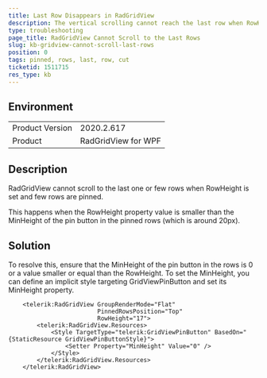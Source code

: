 ```yaml
---
title: Last Row Disappears in RadGridView
description: The vertical scrolling cannot reach the last row when RowHeight smaller than pinned rows.
type: troubleshooting
page_title: RadGridView Cannot Scroll to the Last Rows 
slug: kb-gridview-cannot-scroll-last-rows
position: 0
tags: pinned, rows, last, row, cut 
ticketid: 1511715
res_type: kb
---
```


## Environment
<table>
	<tbody>
		<tr>
			<td>Product Version</td>
			<td>2020.2.617</td>
		</tr>
		<tr>
			<td>Product</td>
			<td>RadGridView for WPF</td>
		</tr>
	</tbody>
</table>

## Description

RadGridView cannot scroll to the last one or few rows when RowHeight is set and few rows are pinned.

This happens when the RowHeight property value is smaller than the MinHeight of the pin button in the pinned rows (which is around 20px).

## Solution

To resolve this, ensure that the MinHeight of the pin button in the rows is 0 or a value smaller or equal than the RowHeight. To set the MinHeight, you can define an implicit style targeting GridViewPinButton and set its MinHeight property.


```XAML
	<telerik:RadGridView GroupRenderMode="Flat"
						 PinnedRowsPosition="Top"
						 RowHeight="17">
		<telerik:RadGridView.Resources>
			<Style TargetType="telerik:GridViewPinButton" BasedOn="{StaticResource GridViewPinButtonStyle}">
				<Setter Property="MinHeight" Value="0" />
			</Style>
		</telerik:RadGridView.Resources>
	</telerik:RadGridView>
```